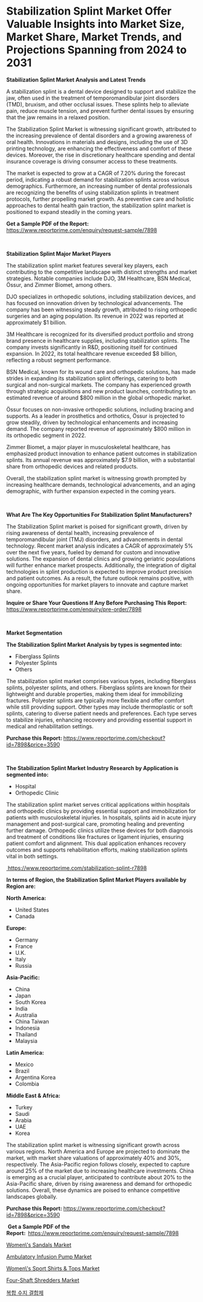 <p><h1>Stabilization Splint Market Offer Valuable Insights into Market Size, Market Share, Market Trends, and Projections Spanning from 2024 to 2031</h1></p><p><strong>Stabilization Splint Market Analysis and Latest Trends</strong></p>
<p><p>A stabilization splint is a dental device designed to support and stabilize the jaw, often used in the treatment of temporomandibular joint disorders (TMD), bruxism, and other occlusal issues. These splints help to alleviate pain, reduce muscle tension, and prevent further dental issues by ensuring that the jaw remains in a relaxed position.</p><p>The Stabilization Splint Market is witnessing significant growth, attributed to the increasing prevalence of dental disorders and a growing awareness of oral health. Innovations in materials and designs, including the use of 3D printing technology, are enhancing the effectiveness and comfort of these devices. Moreover, the rise in discretionary healthcare spending and dental insurance coverage is driving consumer access to these treatments.</p><p>The market is expected to grow at a CAGR of 7.20% during the forecast period, indicating a robust demand for stabilization splints across various demographics. Furthermore, an increasing number of dental professionals are recognizing the benefits of using stabilization splints in treatment protocols, further propelling market growth. As preventive care and holistic approaches to dental health gain traction, the stabilization splint market is positioned to expand steadily in the coming years.</p></p>
<p><strong>Get a Sample PDF of the Report:&nbsp;</strong> <a href="https://www.reportprime.com/enquiry/request-sample/7898">https://www.reportprime.com/enquiry/request-sample/7898</a></p>
<p>&nbsp;</p>
<p><strong>Stabilization Splint Major Market Players</strong></p>
<p><p>The stabilization splint market features several key players, each contributing to the competitive landscape with distinct strengths and market strategies. Notable companies include DJO, 3M Healthcare, BSN Medical, Össur, and Zimmer Biomet, among others.</p><p>DJO specializes in orthopedic solutions, including stabilization devices, and has focused on innovation driven by technological advancements. The company has been witnessing steady growth, attributed to rising orthopedic surgeries and an aging population. Its revenue in 2022 was reported at approximately $1 billion.</p><p>3M Healthcare is recognized for its diversified product portfolio and strong brand presence in healthcare supplies, including stabilization splints. The company invests significantly in R&D, positioning itself for continued expansion. In 2022, its total healthcare revenue exceeded $8 billion, reflecting a robust segment performance.</p><p>BSN Medical, known for its wound care and orthopedic solutions, has made strides in expanding its stabilization splint offerings, catering to both surgical and non-surgical markets. The company has experienced growth through strategic acquisitions and new product launches, contributing to an estimated revenue of around $800 million in the global orthopedic market.</p><p>Össur focuses on non-invasive orthopedic solutions, including bracing and supports. As a leader in prosthetics and orthotics, Össur is projected to grow steadily, driven by technological enhancements and increasing demand. The company reported revenue of approximately $800 million in its orthopedic segment in 2022.</p><p>Zimmer Biomet, a major player in musculoskeletal healthcare, has emphasized product innovation to enhance patient outcomes in stabilization splints. Its annual revenue was approximately $7.9 billion, with a substantial share from orthopedic devices and related products.</p><p>Overall, the stabilization splint market is witnessing growth prompted by increasing healthcare demands, technological advancements, and an aging demographic, with further expansion expected in the coming years.</p></p>
<p>&nbsp;</p>
<p><strong>What Are The Key Opportunities For Stabilization Splint Manufacturers?</strong></p>
<p><p>The Stabilization Splint market is poised for significant growth, driven by rising awareness of dental health, increasing prevalence of temporomandibular joint (TMJ) disorders, and advancements in dental technology. Recent market analysis indicates a CAGR of approximately 5% over the next five years, fueled by demand for custom and innovative solutions. The expansion of dental clinics and growing geriatric populations will further enhance market prospects. Additionally, the integration of digital technologies in splint production is expected to improve product precision and patient outcomes. As a result, the future outlook remains positive, with ongoing opportunities for market players to innovate and capture market share.</p></p>
<p><strong>Inquire or Share Your Questions If Any Before Purchasing This Report:</strong> <a href="https://www.reportprime.com/enquiry/pre-order/7898">https://www.reportprime.com/enquiry/pre-order/7898</a></p>
<p>&nbsp;</p>
<p><strong>Market Segmentation</strong></p>
<p><strong>The Stabilization Splint Market Analysis by types is segmented into:</strong></p>
<p><ul><li>Fiberglass Splints</li><li>Polyester Splints</li><li>Others</li></ul></p>
<p><p>The stabilization splint market comprises various types, including fiberglass splints, polyester splints, and others. Fiberglass splints are known for their lightweight and durable properties, making them ideal for immobilizing fractures. Polyester splints are typically more flexible and offer comfort while still providing support. Other types may include thermoplastic or soft splints, catering to diverse patient needs and preferences. Each type serves to stabilize injuries, enhancing recovery and providing essential support in medical and rehabilitation settings.</p></p>
<p><strong>Purchase this Report:&nbsp;</strong><a href="https://www.reportprime.com/checkout?id=7898&price=3590">https://www.reportprime.com/checkout?id=7898&price=3590</a></p>
<p>&nbsp;</p>
<p><strong>The Stabilization Splint Market Industry Research by Application is segmented into:</strong></p>
<p><ul><li>Hospital</li><li>Orthopedic Clinic</li></ul></p>
<p><p>The stabilization splint market serves critical applications within hospitals and orthopedic clinics by providing essential support and immobilization for patients with musculoskeletal injuries. In hospitals, splints aid in acute injury management and post-surgical care, promoting healing and preventing further damage. Orthopedic clinics utilize these devices for both diagnosis and treatment of conditions like fractures or ligament injuries, ensuring patient comfort and alignment. This dual application enhances recovery outcomes and supports rehabilitation efforts, making stabilization splints vital in both settings.</p></p>
<p><a href="https://www.reportprime.com/stabilization-splint-r7898">&nbsp;https://www.reportprime.com/stabilization-splint-r7898</a></p>
<p><strong>In terms of Region, the Stabilization Splint Market Players available by Region are:</strong></p>
<p>
    <p> <strong> North America: </strong>
        <ul>
            <li>United States</li>
            <li>Canada</li>
        </ul>
        </p> 
    <p> <strong> Europe: </strong>
        <ul>
            <li>Germany</li>
            <li>France</li>
            <li>U.K.</li>
            <li>Italy</li>
            <li>Russia</li>
        </ul>
        </p> 
    <p> <strong> Asia-Pacific: </strong>
        <ul>
            <li>China</li>
            <li>Japan</li>
            <li>South Korea</li>
            <li>India</li>
            <li>Australia</li>
            <li>China Taiwan</li>
            <li>Indonesia</li>
            <li>Thailand</li>
            <li>Malaysia</li>
        </ul>
        </p> 
    <p> <strong> Latin America: </strong>
        <ul>
            <li>Mexico</li>
            <li>Brazil</li>
            <li>Argentina Korea</li>
            <li>Colombia</li>
        </ul>
        </p> 
    <p> <strong> Middle East & Africa: </strong>
        <ul>
            <li>Turkey</li>
            <li>Saudi</li>
            <li>Arabia</li>
            <li>UAE</li>
            <li>Korea</li>
        </ul>
    </p>
    </p>
<p><p>The stabilization splint market is witnessing significant growth across various regions. North America and Europe are projected to dominate the market, with market share valuations of approximately 40% and 30%, respectively. The Asia-Pacific region follows closely, expected to capture around 25% of the market due to increasing healthcare investments. China is emerging as a crucial player, anticipated to contribute about 20% to the Asia-Pacific share, driven by rising awareness and demand for orthopedic solutions. Overall, these dynamics are poised to enhance competitive landscapes globally.</p></p>
<p><strong>Purchase this Report: </strong><a href="https://www.reportprime.com/checkout?id=7898&price=3590">https://www.reportprime.com/checkout?id=7898&price=3590</a></p>
<p>&nbsp;<strong>Get a Sample PDF of the Report:&nbsp;&nbsp;</strong><a href="https://www.reportprime.com/enquiry/request-sample/7898">https://www.reportprime.com/enquiry/request-sample/7898</a></p>
<p><strong></strong></p>
<p><p><a href="https://issuu.com/reportprime-2/docs/womens-sandals-market-size-2030.ppt_14438af5760bff">Women\'s Sandals Market</a></p><p><a href="https://github.com/nicoletavirag/Market-Research-Report-List-5/blob/main/ambulatory-infusion-pump-market.md">Ambulatory Infusion Pump Market</a></p><p><a href="https://issuu.com/reportprime-2/docs/womens-sport-shirts-tops-market-siz_565426f486ae69">Women\'s Sport Shirts & Tops Market</a></p><p><a href="https://medium.com/@justin.wright5348/insights-into-the-four-shaft-shredders-industry-market-financial-status-market-size-and-revenue-af414c453bd9">Four-Shaft Shredders Market</a></p><p><a href="https://medium.com/@darrylnorton87/composite-resin-bonding-agents-market-%EC%9D%98-%EA%B8%80%EB%A1%9C%EB%B2%8C-%EC%8B%9C%EC%9E%A5-%EA%B0%9C%EC%9A%94%EB%8A%94-%EC%A0%84-%EC%84%B8%EA%B3%84-%EB%B0%8F-%EC%A3%BC%EC%9A%94-%EC%8B%9C%EC%9E%A5%EC%9D%98-%EC%82%B0%EC%97%85%EC%97%90-%EC%98%81%ED%96%A5%EC%9D%84-%EB%AF%B8%EC%B9%98%EB%8A%94-%EC%A3%BC%EC%9A%94-%ED%8A%B8%EB%A0%8C%EB%93%9C%EC%97%90-%EB%8C%80%ED%95%9C-%EB%8F%85%ED%8A%B9%ED%95%9C-%EA%B4%80%EC%A0%90%EC%9D%84-91d11df50262">복합 수지 결합제</a></p></p>